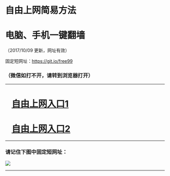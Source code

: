 ﻿# 自由上网简易方法

# 电脑、手机一键翻墙

（2017/10/09 更新，网址有效）

固定短网址：https://git.io/free99

### （微信如打不开，请转到浏览器打开）


***





# &nbsp;&nbsp; <a href="http://ft1125223950.fwq-tz-1001.info/fwqtz01.html?t=10090016867 " target="_blank">自由上网入口1</a>
# &nbsp;&nbsp; <a href="http://ft1996425650.fwq-tz-1002.info/fwqtz02.html?t=100900114624 " target="_blank">自由上网入口2</a>
***

### 请记住下图中固定短网址：

<img src="https://s3-us-west-2.amazonaws.com/fwq-1001/yjfq-20170905okok.png" /> 


***

